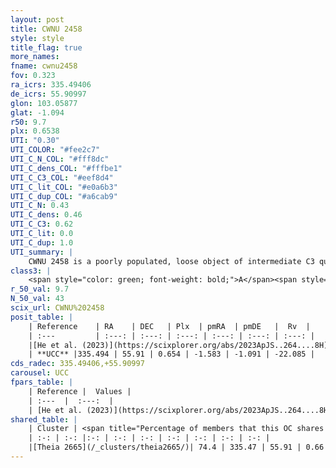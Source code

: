 ```yaml
---
layout: post
title: CWNU 2458
style: style
title_flag: true
more_names: 
fname: cwnu2458
fov: 0.323
ra_icrs: 335.49406
de_icrs: 55.90997
glon: 103.05877
glat: -1.094
r50: 9.7
plx: 0.6538
UTI: "0.30"
UTI_COLOR: "#fee2c7"
UTI_C_N_COL: "#fff8dc"
UTI_C_dens_COL: "#fffbe1"
UTI_C_C3_COL: "#eef8d4"
UTI_C_lit_COL: "#e0a6b3"
UTI_C_dup_COL: "#a6cab9"
UTI_C_N: 0.43
UTI_C_dens: 0.46
UTI_C_C3: 0.62
UTI_C_lit: 0.0
UTI_C_dup: 1.0
UTI_summary: |
    CWNU 2458 is a poorly populated, loose object of intermediate C3 quality. It was recently reported in the literature. This object shares a significant percentage of members with a later reported entry.
class3: |
    <span style="color: green; font-weight: bold;">A</span><span style="color: red; font-weight: bold;">C</span>
r_50_val: 9.7
N_50_val: 43
scix_url: CWNU%202458
posit_table: |
    | Reference    | RA    | DEC   | Plx  | pmRA  | pmDE   |  Rv  |
    | :---         | :---: | :---: | :---: | :---: | :---: | :---: |
    |[He et al. (2023)](https://scixplorer.org/abs/2023ApJS..264....8H) | 335.609 | 55.881 | 0.657 | -1.579 | -1.096 | -- |
    | **UCC** |335.494 | 55.91 | 0.654 | -1.583 | -1.091 | -22.085 | 
cds_radec: 335.49406,+55.90997
carousel: UCC
fpars_table: |
    | Reference |  Values |
    | :---  |  :---:  |
    | [He et al. (2023)](https://scixplorer.org/abs/2023ApJS..264....8H) | `A0=1.15, m-M=10.85, logAge=8.65` |
shared_table: |
    | Cluster | <span title="Percentage of members that this OC shares with the ones listed">%</span>   | RA   | DEC   | Plx   | pmRA  | pmDE  | Rv | UTI |
    | :-: | :-: |:-: | :-: | :-: | :-: | :-: | :-: | :-: |
    |[Theia 2665](/_clusters/theia2665/)| 74.4 | 335.47 | 55.91 | 0.66 | -1.58 | -1.09 | -29.01 |0.02 |
---
```

